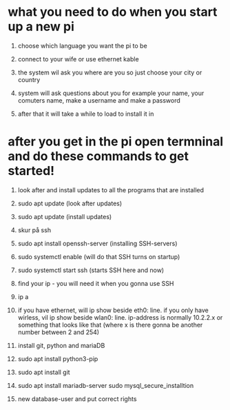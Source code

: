 # what you need to do when you start up a new pi
1. choose which language you want the pi to be

2. connect to your wife or use ethernet kable

3. the system wil ask you where are you so just choose your city or country

4. system will ask questions about you for example your name, your comuters name, make a  username and make a password

5. after that it will take a while to load to install it in

# after you get in the pi open termninal and do these commands to get started!

1. look after and install updates to all the programs that are installed

1. sudo apt update (look after updates)
2. sudo apt update (install updates)

2. skur på ssh

1. sudo apt install openssh-server (installing SSH-servers)
2. sudo systemctl enable (will do that SSH turns on startup)
3. sudo systemctl start ssh (starts SSH here and now)

5. find your ip - you will need it when you gonna use SSH

1.  ip a 
2. if you have ethernet, will ip show beside eth0: line. if you only have wirless, vil ip show beside wlan0: line. ip-address is normally 10.2.2.x or something that looks like that (where x is there gonna be another number between 2 and 254)

6. install git, python and mariaDB

1. sudo apt install python3-pip
2. sudo apt install git
3. sudo apt install mariadb-server
sudo mysql_secure_installtion

7. new database-user and put correct rights
